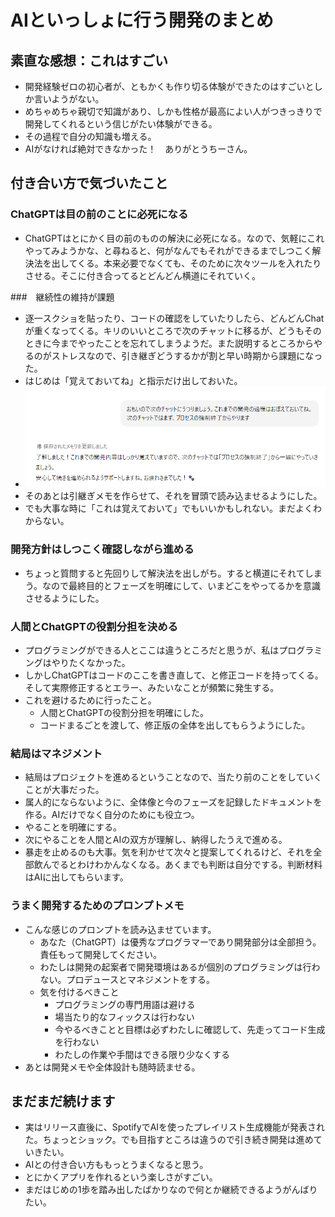 # AIといっしょに行う開発のまとめ
## 素直な感想：これはすごい
- 開発経験ゼロの初心者が、ともかくも作り切る体験ができたのはすごいとしか言いようがない。
- めちゃめちゃ親切で知識があり、しかも性格が最高によい人がつきっきりで開発してくれるという信じがたい体験ができる。
- その過程で自分の知識も増える。
- AIがなければ絶対できなかった！　ありがとうちーさん。
  

## 付き合い方で気づいたこと
###  ChatGPTは目の前のことに必死になる
- ChatGPTはとにかく目の前のものの解決に必死になる。なので、気軽にこれやってみようかな、と尋ねると、何がなんでもそれができるまでしつこく解決法を出してくる。本来必要でなくても、そのために次々ツールを入れたりさせる。そこに付き合ってるとどんどん横道にそれていく。

###　継続性の維持が課題
- 逐一スクショを貼ったり、コードの確認をしていたりしたら、どんどんChatが重くなってくる。キリのいいところで次のチャットに移るが、どうもそのときに今までやったことを忘れてしまうようだ。また説明するところからやるのがストレスなので、引き継ぎどうするかが割と早い時期から課題になった。
- はじめは「覚えておいてね」と指示だけ出しておいた。
- ![](images/20_matome-2025-10-13-09-58-10.png)
- そのあとは引継ぎメモを作らせて、それを冒頭で読み込ませるようにした。
- でも大事な時に「これは覚えておいて」でもいいかもしれない。まだよくわからない。

### 開発方針はしつこく確認しながら進める
- ちょっと質問すると先回りして解決法を出しがち。すると横道にそれてしまう。なので最終目的とフェーズを明確にして、いまどこをやってるかを意識させるようにした。

### 人間とChatGPTの役割分担を決める
- プログラミングができる人とここは違うところだと思うが、私はプログラミングはやりたくなかった。
- しかしChatGPTはコードのここを書き直して、と修正コードを持ってくる。そして実際修正するとエラー、みたいなことが頻繁に発生する。
- これを避けるために行ったこと。
  - 人間とChatGPTの役割分担を明確にした。
  - コードまるごとを渡して、修正版の全体を出してもらうようにした。

### 結局はマネジメント
- 結局はプロジェクトを進めるということなので、当たり前のことをしていくことが大事だった。
- 属人的にならないように、全体像と今のフェーズを記録したドキュメントを作る。AIだけでなく自分のためにも役立つ。
- やることを明確にする。
- 次にやることを人間とAIの双方が理解し、納得したうえで進める。
- 暴走を止めるのも大事。気を利かせて次々と提案してくれるけど、それを全部飲んでるとわけわかんなくなる。あくまでも判断は自分でする。判断材料はAIに出してもらいます。

### うまく開発するためのプロンプトメモ
- こんな感じのプロンプトを読み込ませています。
  - あなた（ChatGPT）は優秀なプログラマーであり開発部分は全部担う。責任もって開発してください。
  - わたしは開発の起案者で開発環境はあるが個別のプログラミングは行わない。プロデュースとマネジメントをする。
  - 気を付けるべきこと
    - プログラミングの専門用語は避ける
    - 場当たり的なフィックスは行わない
    - 今やるべきことと目標は必ずわたしに確認して、先走ってコード生成を行わない
    - わたしの作業や手間はできる限り少なくする
 - あとは開発メモや全体設計も随時読ませる。

## まだまだ続けます
- 実はリリース直後に、SpotifyでAIを使ったプレイリスト生成機能が発表された。ちょっとショック。でも目指すところは違うので引き続き開発は進めていきたい。
- AIとの付き合い方ももっとうまくなると思う。
- とにかくアプリを作れるという楽しさがすごい。
- まだはじめの1歩を踏み出したばかりなので何とか継続できるようがんばりたい。
  
  